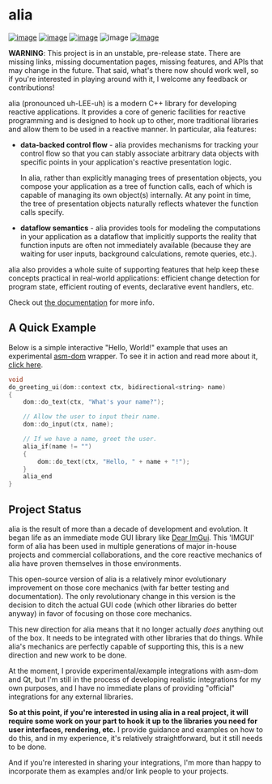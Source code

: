 alia
====

<div class="hide-when-deployed">

[![image](https://img.shields.io/travis/tmadden/alia/master.svg?style=flat&logo=travis-ci&logoColor=white)](https://travis-ci.org/tmadden/alia/branches)
[![image](https://img.shields.io/appveyor/ci/tmadden/alia/master.svg?style=flat&logo=appveyor&logoColor=white)](https://ci.appveyor.com/project/tmadden/alia/branch/master)
[![image](https://img.shields.io/codecov/c/github/tmadden/alia/master.svg?style=flat&logo=codecov&logoColor=white)](https://codecov.io/gh/tmadden/alia/branch/master)
![image](https://img.shields.io/badge/C++-14-green.svg?style=flat&logo=c%2B%2B)
[![image](https://img.shields.io/badge/stability-unstable-yellow.svg?style=flat)](https://github.com/orangemug/stability-badges#unstable)

</div>

**WARNING**: This project is in an unstable, pre-release state. There
are missing links, missing documentation pages, missing features, and
APIs that may change in the future. That said, what's there now should
work well, so if you're interested in playing around with it, I welcome
any feedback or contributions!

alia (pronounced uh-LEE-uh) is a modern C++ library for developing reactive
applications. It provides a core of generic facilities for reactive programming
and is designed to hook up to other, more traditional libraries and allow them
to be used in a reactive manner. In particular, alia features:

* **data-backed control flow** - alia provides mechanisms for tracking your
  control flow so that you can stably associate arbitrary data objects with
  specific points in your application's reactive presentation logic.

  In alia, rather than explicitly managing trees of presentation objects, you
  compose your application as a tree of function calls, each of which is capable
  of managing its own object(s) internally. At any point in time, the tree of
  presentation objects naturally reflects whatever the function calls specify.

* **dataflow semantics** - alia provides tools for modeling the computations in
  your application as a dataflow that implicitly supports the reality that
  function inputs are often not immediately available (because they are waiting
  for user inputs, background calculations, remote queries, etc.).

alia also provides a whole suite of supporting features that help keep these
concepts practical in real-world applications: efficient change detection for
program state, efficient routing of events, declarative event handlers, etc.

<div class="hide-when-deployed">

Check out [the documentation](https://tmadden.github.io/alia) for more info.

</div>

A Quick Example
---------------

Below is a simple interactive "Hello, World!" example that uses an experimental
[asm-dom](https://github.com/mbasso/asm-dom) wrapper. To see it in action and
read more about it, [click
here](https://tmadden.github.io/alia/#/reactive-hello).

```cpp
void
do_greeting_ui(dom::context ctx, bidirectional<string> name)
{
    dom::do_text(ctx, "What's your name?");

    // Allow the user to input their name.
    dom::do_input(ctx, name);

    // If we have a name, greet the user.
    alia_if(name != "")
    {
        dom::do_text(ctx, "Hello, " + name + "!");
    }
    alia_end
}
```

Project Status
--------------

alia is the result of more than a decade of development and evolution. It began
life as an immediate mode GUI library like [Dear
ImGui](https://github.com/ocornut/imgui). This 'IMGUI' form of alia has been
used in multiple generations of major in-house projects and commercial
collaborations, and the core reactive mechanics of alia have proven themselves
in those environments.

This open-source version of alia is a relatively minor evolutionary improvement
on those core mechanics (with far better testing and documentation). The only
revolutionary change in this version is the decision to ditch the actual GUI
code (which other libraries do better anyway) in favor of focusing on those core
mechanics.

This new direction for alia means that it no longer actually *does* anything out
of the box. It needs to be integrated with other libraries that do things. While
alia's mechanics are perfectly capable of supporting this, this is a new
direction and new work to be done.

At the moment, I provide experimental/example integrations with asm-dom and Qt,
but I'm still in the process of developing realistic integrations for my own
purposes, and I have no immediate plans of providing "official" integrations for
any external libraries.

**So at this point, if you're interested in using alia in a real project, it
will require some work on your part to hook it up to the libraries you need for
user interfaces, rendering, etc.** I provide guidance and examples on how to do
this, and in my experience, it's relatively straightforward, but it still needs
to be done.

And if you're interested in sharing your integrations, I'm more than happy to
incorporate them as examples and/or link people to your projects.
